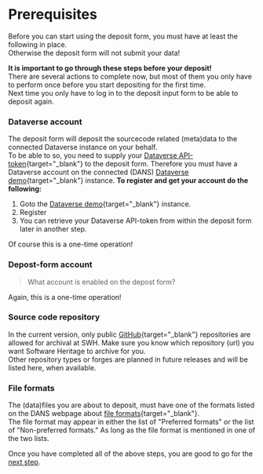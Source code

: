 Prerequisites
=============

Before you can start using the deposit form, you must have at least the following in place.  
Otherwise the deposit form will not submit your data!

**It is important to go through these steps before your deposit!**   
There are several actions to complete now, but most of them you only have to perform once before you start depositing for the first time.   
Next time you only have to log in to the deposit input form to be able to deposit again.

### Dataverse account
The deposit form will deposit the sourcecode related (meta)data to the connected Dataverse instance on your behalf.  
To be able to so, you need to supply your [Dataverse API-token](https://guides.dataverse.org/en/latest/api/auth.html){target="_blank"} to the deposit form. Therefore you must have a Dataverse account on the connected (DANS) [Dataverse demo]{target="_blank"} instance.
**To register and get your account do the following:**

1. Goto the [Dataverse demo]{target="_blank"} instance.
2. Register
3. You can retrieve your Dataverse API-token from within the deposit form later in another step.

Of course this is a one-time operation!

### Depost-form account
> What account is enabled on the depost form?

Again, this is a one-time operation!
 
### Source code repository
In the current version, only public [GitHub](https://github.com/){target="_blank"} repositories are allowed for archival at SWH. Make sure you know which repository (url) you want Software Heritage to archive for you.     
Other repository types or forges are planned in future releases and will be listed here, when available.

### File formats
The (data)files you are about to deposit, must have one of the formats listed on the DANS webpage about [file formats](https://dans.knaw.nl/en/file-formats/){target="_blank"}.  
The file format may appear in either the list of "Preferred formats" or the list of "Non-preferred formats." As long as the file format is mentioned in one of the two lists.


Once you have completed all of the above steps, you are good to go for the [next step](user_manual.md).

[Dataverse demo]: {{hyperlink.ext.dataverse}}